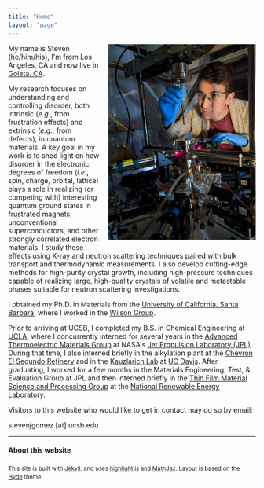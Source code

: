 ```yaml
---
title: "Home"
layout: "page"
---
```

<img style="float:right; padding-left: 1rem; padding-bottom: 1rem; width: 300px" src="img/steven-2.jpg">

My name is Steven (he/him/his), I'm from Los Angeles, CA and now live in [Goleta, CA](https://en.wikipedia.org/wiki/Goleta,_California).

My research focuses on understanding and controlling disorder, both intrinsic (_e.g._, from frustration effects) and extrinsic (_e.g._, from defects), in quantum materials. A key goal in my work is to shed light on how disorder in the electronic degrees of freedom (*i.e.*, spin, charge, orbital, lattice) plays a role in realizing (or competing with) interesting quantum ground states in frustrated magnets, unconventional superconductors, and other strongly correlated electron materials. I study these effects using X-ray and neutron scattering techniques paired with bulk transport and thermodynamic measurements. I also develop cutting-edge methods for high-purity crystal growth, including high-pressure techniques capable of realizing large, high-quality crystals of volatile and metastable phases suitable for neutron scattering investigations.

I obtained my Ph.D. in Materials from the [University of California, Santa Barbara](https://www.materials.ucsb.edu/), where I worked in the [Wilson Group](https://labs.materials.ucsb.edu/wilson/stephen/). 

Prior to arriving at UCSB, I completed my B.S. in Chemical Engineering at [UCLA](https://samueli.ucla.edu/), where I concurrently interned for several years in the [Advanced Thermoelectric Materials Group](https://www.youtube.com/watch?v=47UotH8-9VU) at NASA's [Jet Propulsion Laboratory (JPL)](https://www.jpl.nasa.gov/). During that time, I also interned briefly in the alkylation plant at the [Chevron El Segundo Refinery](https://elsegundo.chevron.com/) and in the [Kauzlarich Lab](https://chemistry.ucdavis.edu/people/susan-kauzlarich) at [UC Davis](https://chemistry.ucdavis.edu/). After graduating, I worked for a few months in the Materials Engineering, Test, & Evaluation Group at JPL and then interned briefly in the [Thin Film Material Science and Processing Group](https://www.nrel.gov/materials-science/thin-film.html) at the [National Renewable Energy Laboratory](https://www.nrel.gov/index.html).

Visitors to this website who would like to get in contact may do so by email:

stevenjgomez [at] ucsb.edu

---

#### About this website
<small>
This site is built with <a href="https://jekyllrb.com">Jekyll</a>, and uses <a href="https://highlightjs.org">highlight.js</a> and <a href="https://www.mathjax.org">MathJax</a>. Layout is based on the <a href="http://hyde.getpoole.com">Hyde</a> theme.
</small>
